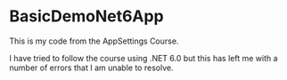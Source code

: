 # BasicDemoNet6App

This is my code from the AppSettings Course.

I have tried to follow the course using .NET 6.0 but this has left me with a number of errors that I am unable to resolve.
